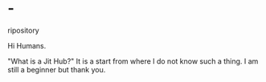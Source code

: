 # -
ripository

Hi Humans.

"What is a Jit Hub?" It is a start from where I do not know such a thing.
I am still a beginner but thank you.
